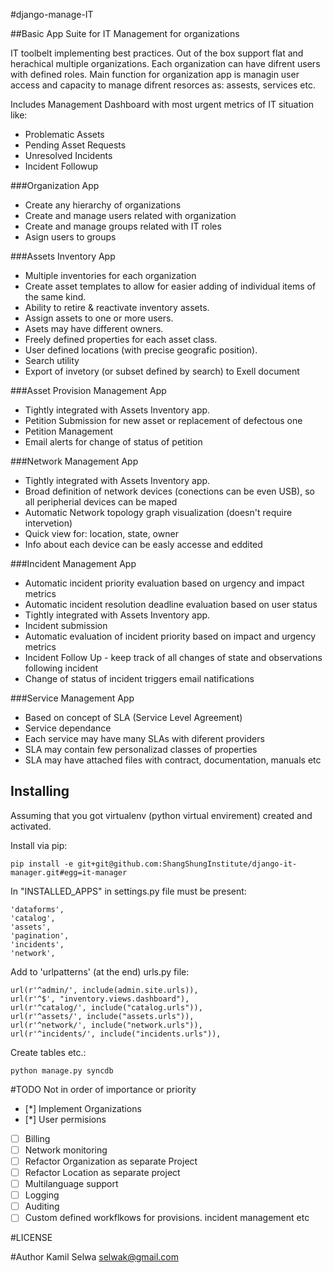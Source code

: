 #django-manage-IT

##Basic App Suite for IT Management for organizations
 
IT toolbelt implementing best practices. Out of the box support flat and herachical multiple organizations. Each organization can have difrent users with defined roles.
Main function for organization app is managin user access and capacity to manage difrent resorces as: assests, services etc.

Includes Management Dashboard with most urgent metrics of IT situation like: 
* Problematic Assets
* Pending Asset Requests
* Unresolved Incidents
* Incident Followup

###Organization App

* Create any hierarchy of organizations
* Create and manage users related with organization
* Create and manage groups related with IT roles
* Asign users to groups

###Assets Inventory App

* Multiple inventories for each organization
* Create asset templates to allow for easier adding of individual items of the same kind.
* Ability to retire & reactivate inventory assets.
* Assign assets to one or more users.
* Asets may have different owners.
* Freely defined properties for each asset class.
* User defined locations (with precise geografic position). 
* Search utility
* Export of invetory (or subset defined by search) to Exell document

###Asset Provision Management App

* Tightly integrated with Assets Inventory app.
* Petition Submission for new asset or replacement of defectous one
* Petition Management 
* Email alerts for change of status of petition

###Network Management App

* Tightly integrated with Assets Inventory app.
* Broad definition of network devices (conections can be even USB), so all peripherial devices can be maped
* Automatic Network topology graph visualization (doesn't require intervetion)
* Quick view for: location, state, owner
* Info about each device can be easly accesse and eddited

###Incident Management App

* Automatic incident priority evaluation based on urgency and impact metrics
* Automatic incident resolution deadline evaluation based on user status
* Tightly integrated with Assets Inventory app.
* Incident submission 
* Automatic evaluation of incident priority based on impact and urgency metrics
* Incident Follow Up - keep track of all changes of state and observations following incident
* Change of status of incident triggers email natifications


###Service Management App

* Based on concept of SLA (Service Level Agreement)
* Service dependance
* Each service may have many SLAs with diferent providers
* SLA may contain few personalizad classes of properties
* SLA may have attached files with contract, documentation, manuals etc

Installing
----------
Assuming that you got virtualenv (python virtual envirement) created and activated.

Install via pip:

    pip install -e git+git@github.com:ShangShungInstitute/django-it-manager.git#egg=it-manager

In "INSTALLED_APPS" in settings.py file must be present:
    
    'dataforms',
    'catalog',
    'assets',
    'pagination',
    'incidents',
    'network',

Add to 'urlpatterns' (at the end) urls.py file:
    
    url(r'^admin/', include(admin.site.urls)),
    url(r'^$', "inventory.views.dashboard"),
    url(r'^catalog/', include("catalog.urls")),
    url(r'^assets/', include("assets.urls")),
    url(r'^network/', include("network.urls")),
    url(r'^incidents/', include("incidents.urls")),
    
Create tables etc.:

    python manage.py syncdb

#TODO
Not in order of importance or priority

* [*] Implement Organizations
* [*] User permisions
* [ ] Billing
* [ ] Network monitoring
* [ ] Refactor Organization as separate Project
* [ ] Refactor Location as separate project
* [ ] Multilanguage support
* [ ] Logging
* [ ] Auditing 
* [ ] Custom defined workflkows for provisions. incident management etc

#LICENSE

#Author
Kamil Selwa selwak@gmail.com

